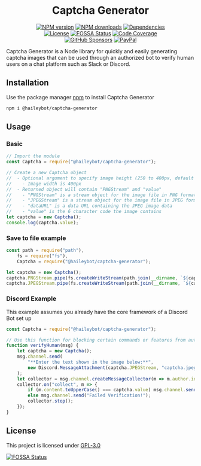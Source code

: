 <h1 align="center">Captcha Generator</h1>
<p align="center">
	<a href="https://www.npmjs.com/package/@haileybot/captcha-generator" title="NPM version"><img alt="NPM version" src="https://img.shields.io/npm/v/@haileybot/captcha-generator?logo=npm"/></a>
	<a href="https://www.npmjs.com/package/@haileybot/captcha-generator" title="NPM downloads"><img alt="NPM downloads" src="https://img.shields.io/npm/dt/@haileybot/captcha-generator?logo=npm"/></a>
	<a href="https://david-dm.org/HaileyBot/captcha-generator" title="Dependencies"><img alt="Dependencies" src="https://img.shields.io/david/HaileyBot/captcha-generator?logo=npm"/></a>
	<br>
	<a href="https://github.com/HaileyBot/captcha-generator/blob/master/LICENSE" title="License"><img alt="License" src="https://img.shields.io/github/license/HaileyBot/captcha-generator?logo=github&logoColor=black"/></a>
	<a href="https://app.fossa.com/projects/git%2Bgithub.com%2FHaileyBot%2Fcaptcha-generator?ref=badge_shield" title="FOSSA Status"><img alt="FOSSA Status" src="https://app.fossa.com/api/projects/git%2Bgithub.com%2FHaileyBot%2Fcaptcha-generator.svg?type=shield"/></a>
	<a href="https://codecov.io/gh/HaileyBot/captcha-generator" title="Code Coverage"><img alt="Code Coverage" src="https://codecov.io/gh/HaileyBot/captcha-generator/branch/master/graph/badge.svg?token=OW7Q7Y1B2A"/></a>
	<br>
	<a href="https://github.com/sponsors/cheesits456" title="GitHub Sponsors"><img alt="GitHub Sponsors" src="https://img.shields.io/github/sponsors/cheesits456?color=EA4AAA&logo=github-sponsors"/></a>
	<a href="https://donate.haileybot.com" title="PayPal"><img alt="PayPal" src="https://img.shields.io/badge/donate-paypal-13e?logo=paypal"/></a>
</p>

Captcha Generator is a Node library for quickly and easily generating captcha images that can be used through an authorized bot to verify human users on a chat platform such as Slack or Discord.

## Installation

Use the package manager [npm](https://www.npmjs.com/) to install Captcha Generator

```bash
npm i @haileybot/captcha-generator
```

## Usage

### Basic

```js
// Import the module
const Captcha = require("@haileybot/captcha-generator");

// Create a new Captcha object
//  - Optional argument to specify image height (250 to 400px, default 250)
//    - Image width is 400px
//  - Returned object will contain "PNGStream" and "value"
//    - "PNGStream" is a stream object for the image file in PNG format
//    - "JPEGStream" is a stream object for the image file in JPEG format
//    - "dataURL" is a data URL containing the JPEG image data
//    - "value" is the 6 character code the image contains
let captcha = new Captcha();
console.log(captcha.value);
```

### Save to file example

```js
const path = require("path"),
	fs = require("fs"),
	Captcha = require("@haileybot/captcha-generator");

let captcha = new Captcha();
captcha.PNGStream.pipe(fs.createWriteStream(path.join(__dirname, `${captcha.value}.png`)));
captcha.JPEGStream.pipe(fs.createWriteStream(path.join(__dirname, `${captcha.value}.jpeg`)));
```

### Discord Example

This example assumes you already have the core framework of a Discord Bot set up

```js
const Captcha = require("@haileybot/captcha-generator");

// Use this function for blocking certain commands or features from automated self-bots
function verifyHuman(msg) {
	let captcha = new Captcha();
	msg.channel.send(
		"**Enter the text shown in the image below:**",
		new Discord.MessageAttachment(captcha.JPEGStream, "captcha.jpeg")
	);
	let collector = msg.channel.createMessageCollector(m => m.author.id === msg.author.id);
	collector.on("collect", m => {
		if (m.content.toUpperCase() === captcha.value) msg.channel.send("Verified Successfully!");
		else msg.channel.send("Failed Verification!");
		collector.stop();
	});
}
```

## License

This project is licensed under [GPL-3.0](https://github.com/HaileyBot/captcha-generator/blob/master/LICENSE)

[![FOSSA Status](https://app.fossa.com/api/projects/git%2Bgithub.com%2FHaileyBot%2Fcaptcha-generator.svg?type=large)](https://app.fossa.com/projects/git%2Bgithub.com%2FHaileyBot%2Fcaptcha-generator?ref=badge_large)
